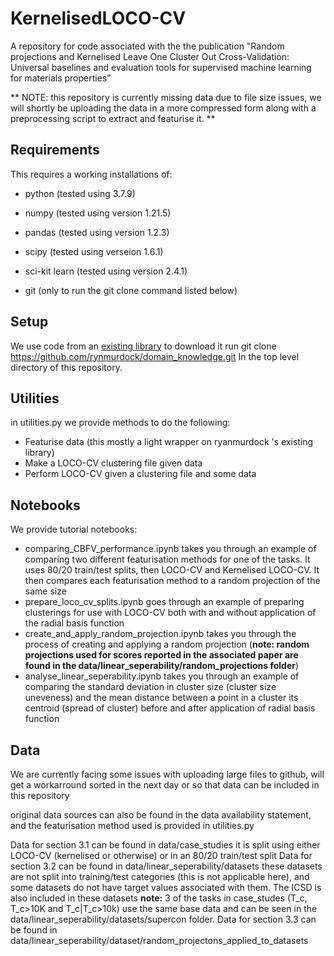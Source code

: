 # KernelisedLOCO-CV

A repository for code associated with the the publication "Random projections and Kernelised Leave One Cluster Out Cross-Validation: Universal baselines and evaluation tools for supervised machine learning for materials properties"

** NOTE: this repository is currently missing data due to file size issues, we will shortly be uploading the data in a more compressed form along with a preprocessing script to extract and featurise it. **

## Requirements

This requires a working installations of:
* python (tested using 3.7.9)

* numpy (tested using version 1.21.5)
* pandas (tested using version 1.2.3)
* scipy (tested using verseion 1.6.1)
* sci-kit learn (tested using version 2.4.1)

* git (only to run the git clone command listed below)

## Setup
We use code from an [existing library](https://github.com/rynmurdock/domain_knowledge) to download it run
git clone https://github.com/rynmurdock/domain_knowledge.git 
In the top level directory of this repository.

## Utilities
in utilities.py we provide methods to do the following:
* Featurise data (this mostly a light wrapper on ryanmurdock 's existing library)
* Make a LOCO-CV clustering file given data
* Perform LOCO-CV given a clustering file and some data

## Notebooks
We provide tutorial notebooks:
* comparing_CBFV_performance.ipynb takes you through an example of comparing two different featurisation methods for one of the tasks. It uses 80/20 train/test splits, then LOCO-CV and Kernelised LOCO-CV. It then compares each featurisation method to a random projection of the same size
* prepare_loco_cv_splits.ipynb goes through an example of preparing clusterings for use with LOCO-CV both with and without application of the radial basis function
* create_and_apply_random_projection.ipynb takes you through the process of creating and applying a random projection (**note: random projections used for scores reported in the associated paper are found in the data/linear_seperability/random_projections folder**)
* analyse_linear_seperability.ipynb takes you through an example of comparing the standard deviation in cluster size (cluster size uneveness) and the mean distance between a point in a cluster its centroid (spread of cluster) before and after application of radial basis function

## Data 
We are currently facing some issues with uploading large files to github, will get a workarround sorted in the next day or so that data can be included in this repository

original data sources can also be found in the data availability statement, and the featurisation method used is provided in utilities.py

Data for section 3.1 can be found in data/case_studies it is split using either LOCO-CV (kernelised or otherwise) or in an 80/20 train/test split
Data for section 3.2 can be found in data/linear_seperability/datasets these datasets are not split into training/test categories (this is not applicable here), and some datasets do not have target values associated with them. The ICSD is also included in these datasets **note:** 3 of the tasks in case_studes (T_c, T_c>10K and T_c|T_c>10k) use the same base data and can be seen in the data/linear_seperability/datasets/supercon folder. 
Data for section 3.3 can be found in data/linear_seperability/dataset/random_projectons_applied_to_datasets
